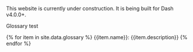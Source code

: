 This website is currently under construction. It is being built for Dash v4.0.0+.

Glossary test

{% for item in site.data.glossary %}
   {{item.name}}: {{item.description}}
{% endfor %}
